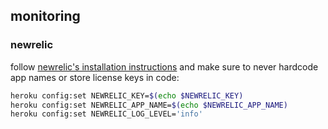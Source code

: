 ## monitoring

### newrelic

follow
[newrelic's installation instructions](https://elements.heroku.com/addons/newrelic#wayne)
and make sure to never hardcode app names or store license keys in code:

```bash
heroku config:set NEWRELIC_KEY=$(echo $NEWRELIC_KEY)
heroku config:set NEWRELIC_APP_NAME=$(echo $NEWRELIC_APP_NAME)
heroku config:set NEWRELIC_LOG_LEVEL='info'
```
